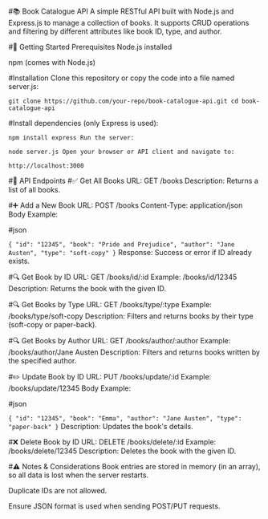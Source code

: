 #📚 Book Catalogue API
A simple RESTful API built with Node.js and Express.js to manage a collection of books. It supports CRUD operations and filtering by different attributes like book ID, type, and author.

#🚀 Getting Started
Prerequisites
Node.js installed

npm (comes with Node.js)

#Installation
Clone this repository or copy the code into a file named server.js:

`git clone https://github.com/your-repo/book-catalogue-api.git
cd book-catalogue-api`

#Install dependencies (only Express is used):

`npm install express
Run the server:`

`node server.js
Open your browser or API client and navigate to:`

`http://localhost:3000`

#📖 API Endpoints
#✅ Get All Books
URL: GET /books
Description: Returns a list of all books.

#➕ Add a New Book
URL: POST /books
Content-Type: application/json
Body Example:

#json

`{
  "id": "12345",
  "book": "Pride and Prejudice",
  "author": "Jane Austen",
  "type": "soft-copy"
}`
Response: Success or error if ID already exists.

#🔍 Get Book by ID
URL: GET /books/id/:id
Example: /books/id/12345
Description: Returns the book with the given ID.

#🔍 Get Books by Type
URL: GET /books/type/:type
Example: /books/type/soft-copy
Description: Filters and returns books by their type (soft-copy or paper-back).

#🔍 Get Books by Author
URL: GET /books/author/:author
Example: /books/author/Jane Austen
Description: Filters and returns books written by the specified author.

#✏️ Update Book by ID
URL: PUT /books/update/:id
Example: /books/update/12345
Body Example:

#json

`{
  "id": "12345",
  "book": "Emma",
  "author": "Jane Austen",
  "type": "paper-back"
}`
Description: Updates the book's details.

#❌ Delete Book by ID
URL: DELETE /books/delete/:id
Example: /books/delete/12345
Description: Deletes the book with the given ID.

#⚠️ Notes & Considerations
Book entries are stored in memory (in an array), so all data is lost when the server restarts.

Duplicate IDs are not allowed.

Ensure JSON format is used when sending POST/PUT requests.
